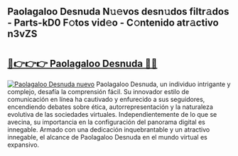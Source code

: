 ## Paolagaloo Desnuda N𝚞𝚎vos desn𝚞dos filtr𝚊dos - Parts-kD0 F𝚘tos vid𝚎o - C𝚘ntenido atr𝚊ctivo n3vZS

# <h2><a href="http://mb5k5y4.tromn.icu/?c=Paolagaloo+Desnuda">🔗👉👉👉 Paolagaloo Desnuda 🔗🔗</a></h2>

[![Paolagaloo Desnuda nuevo](https://i.imgur.com/pEAQMta.gif)](http://mb5k5y4.tromn.icu/?c=Paolagaloo+Desnuda)
Paolagaloo Desnuda, un individuo intrigante y complejo, desafía la comprensión fácil. Su innovador estilo de comunicación en línea ha cautivado y enfurecido a sus seguidores, encendiendo debates sobre ética, autorrepresentación y la naturaleza evolutiva de las sociedades virtuales. Independientemente de lo que se avecina, su importancia en la configuración del panorama digital es innegable. Armado con una dedicación inquebrantable y un atractivo innegable, el alcance de Paolagaloo Desnuda en el mundo virtual es expansivo.
